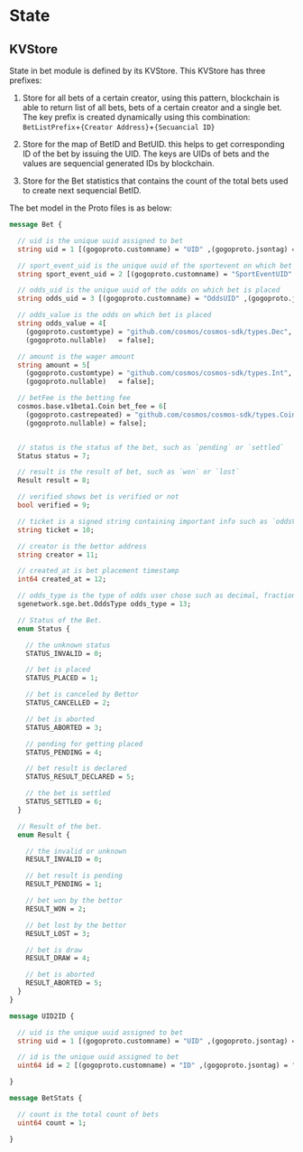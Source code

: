 # **State**

## **KVStore**

State in bet module is defined by its KVStore. This KVStore has three prefixes:

1. Store for all bets of a certain creator, using this pattern, blockchain is able to return list of all bets, bets of a certain creator and a single bet. The key prefix is created dynamically using this combination: `BetListPrefix`+`{Creator Address}`+`{Secuancial ID}`

2. Store for the map of BetID and BetUID. this helps to get corresponding ID of the bet by issuing the UID. The keys are UIDs of bets and the values are sequencial generated IDs by blockchain.
3. Store for the Bet statistics that contains the count of the total bets used to create next sequencial BetID.

The bet model in the Proto files is as below:

```proto
message Bet {

  // uid is the unique uuid assigned to bet
  string uid = 1 [(gogoproto.customname) = "UID" ,(gogoproto.jsontag) = "uid", json_name = "uid"];

  // sport_event_uid is the unique uuid of the sportevent on which bet is placed
  string sport_event_uid = 2 [(gogoproto.customname) = "SportEventUID" ,(gogoproto.jsontag) = "sport_event_uid", json_name = "sport_event_uid"];

  // odds_uid is the unique uuid of the odds on which bet is placed
  string odds_uid = 3 [(gogoproto.customname) = "OddsUID" ,(gogoproto.jsontag) = "odds_uid", json_name = "odds_uid"];

  // odds_value is the odds on which bet is placed
  string odds_value = 4[
    (gogoproto.customtype) = "github.com/cosmos/cosmos-sdk/types.Dec",
    (gogoproto.nullable)   = false];

  // amount is the wager amount
  string amount = 5[
    (gogoproto.customtype) = "github.com/cosmos/cosmos-sdk/types.Int",
    (gogoproto.nullable)   = false];

  // betFee is the betting fee
  cosmos.base.v1beta1.Coin bet_fee = 6[
    (gogoproto.castrepeated) = "github.com/cosmos/cosmos-sdk/types.Coin",
    (gogoproto.nullable) = false];


  // status is the status of the bet, such as `pending` or `settled`
  Status status = 7;

  // result is the result of bet, such as `won` or `lost`
  Result result = 8;

  // verified shows bet is verified or not
  bool verified = 9;

  // ticket is a signed string containing important info such as `oddsValue`
  string ticket = 10;

  // creator is the bettor address
  string creator = 11;

  // created_at is bet placement timestamp
  int64 created_at = 12;

  // odds_type is the type of odds user chose such as decimal, fractional
  sgenetwork.sge.bet.OddsType odds_type = 13;

  // Status of the Bet.
  enum Status {

    // the unknown status
    STATUS_INVALID = 0;

    // bet is placed
    STATUS_PLACED = 1;

    // bet is canceled by Bettor
    STATUS_CANCELLED = 2;

    // bet is aborted
    STATUS_ABORTED = 3;

    // pending for getting placed
    STATUS_PENDING = 4;

    // bet result is declared
    STATUS_RESULT_DECLARED = 5;

    // the bet is settled
    STATUS_SETTLED = 6;
  }

  // Result of the bet.
  enum Result {

    // the invalid or unknown
    RESULT_INVALID = 0;

    // bet result is pending
    RESULT_PENDING = 1;

    // bet won by the bettor
    RESULT_WON = 2;

    // bet lost by the bettor
    RESULT_LOST = 3;

    // bet is draw
    RESULT_DRAW = 4;

    // bet is aborted
    RESULT_ABORTED = 5;
  }
}

message UID2ID {

  // uid is the unique uuid assigned to bet
  string uid = 1 [(gogoproto.customname) = "UID" ,(gogoproto.jsontag) = "uid", json_name = "uid"];

  // id is the unique uuid assigned to bet
  uint64 id = 2 [(gogoproto.customname) = "ID" ,(gogoproto.jsontag) = "id", json_name = "id"];

}

message BetStats {

  // count is the total count of bets
  uint64 count = 1;

}

```
